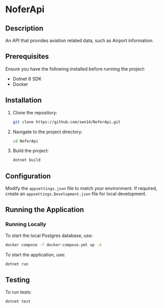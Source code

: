 # NoferApi

## Description
An API that provides aviation related data, such as Airport information.

## Prerequisites
Ensure you have the following installed before running the project:
- Dotnet 8 SDK
- Docker

## Installation

1. Clone the repository:
   ```sh
   git clone https://github.com/swn14/NoferApi.git
   ```

2. Navigate to the project directory:
   ```sh
   cd NoferApi
   ```

3. Build the project:
   ```sh
   dotnet build
   ```

## Configuration
Modify the `appsettings.json` file to match your environment. If required, create an `appsettings.Development.json` file for local development.

## Running the Application

### Running Locally
To start the local Postgres database, use:
```sh
docker compose -f docker-compose.yml up -d
```

To start the application, use:
```sh
dotnet run
```

## Testing
To run tests:
```sh
dotnet test
```